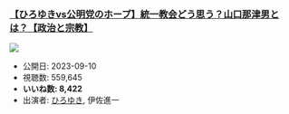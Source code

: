 ### [【ひろゆきvs公明党のホープ】統一教会どう思う？山口那津男とは？【政治と宗教】](https://www.youtube.com/watch?v=9ScFCMtxLkw)
[![](https://img.youtube.com/vi/9ScFCMtxLkw/sddefault.jpg)](https://www.youtube.com/watch?v=9ScFCMtxLkw)
-   公開日: 2023-09-10
-   視聴数: 559,645
-   **いいね数: 8,422**
-   出演者: [ひろゆき](/rehacq_fan/people/ひろゆき "wikilink"), 伊佐進一
